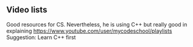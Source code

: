 ## Video lists
Good resources for CS. Nevertheless, he is using C++ but really good in explaining
https://www.youtube.com/user/mycodeschool/playlists
Suggestion: Learn C++ first
